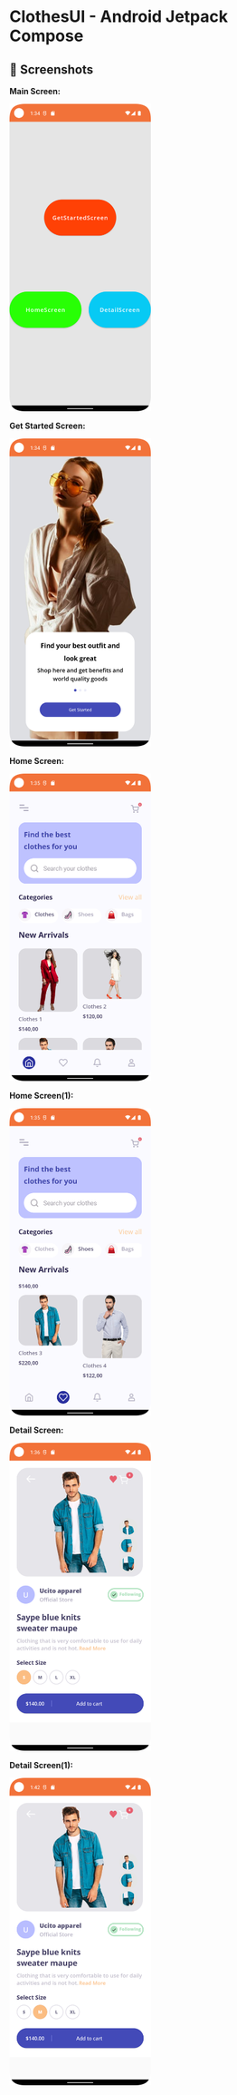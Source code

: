 # ClothesUI - Android Jetpack Compose
 
## 📸 Screenshots

**Main Screen:**

<img src="https://raw.githubusercontent.com/mrizalf7/ClothesUI---Android-Jetpack-Compose/main/screenshots/Screenshot_20220621_013446.png" width="250">

**Get Started Screen:** 

<img src="https://raw.githubusercontent.com/mrizalf7/ClothesUI---Android-Jetpack-Compose/main/screenshots/Screenshot_20220621_013513.png" width="250">

**Home Screen:**

<img src="https://raw.githubusercontent.com/mrizalf7/ClothesUI---Android-Jetpack-Compose/main/screenshots/Screenshot_20220621_013535.png" width="250">

**Home Screen(1):**

<img src="https://raw.githubusercontent.com/mrizalf7/ClothesUI---Android-Jetpack-Compose/main/screenshots/Screenshot_20220621_013605.png" width="250">

**Detail Screen:**

<img src="https://raw.githubusercontent.com/mrizalf7/ClothesUI---Android-Jetpack-Compose/main/screenshots/Screenshot_20220621_013622.png" width="250">

**Detail Screen(1):**

<img src="https://raw.githubusercontent.com/mrizalf7/ClothesUI---Android-Jetpack-Compose/main/screenshots/Screenshot_20220621_014219.png" width="250">